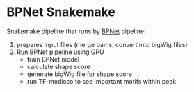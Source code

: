 # BPNet Snakemake 

Snakemake pipeline that runs by [BPNet](https://github.com/kundajelab/basepairmodels) pipeline:
1. prepares input files (merge bams, convert into bigWig files)
2. Run BPNet pipeline using GPU
	- train BPNet model  
	- calculate shape score
	- generate bigWig file for shape score
	- run TF-modisco to see important motifs within peak

